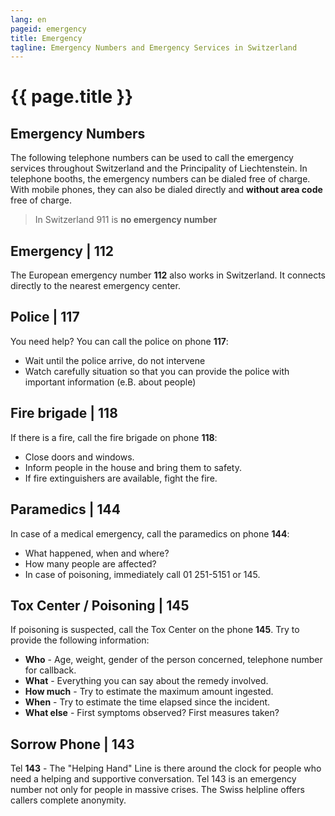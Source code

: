```yaml
---
lang: en
pageid: emergency
title: Emergency
tagline: Emergency Numbers and Emergency Services in Switzerland
---
```

# {{ page.title }}

## Emergency Numbers
The following telephone numbers can be used to call the emergency services throughout Switzerland and the Principality of Liechtenstein.
In telephone booths, the emergency numbers can be dialed free of charge.
With mobile phones, they can also be dialed directly and **without area code** free of charge.

> In Switzerland 911 is **no emergency number**

## Emergency | 112
The European emergency number **112** also works in Switzerland. 
It connects directly to the nearest emergency center.

## Police | 117
You need help? You can call the police on phone **117**:
- Wait until the police arrive, do not intervene
- Watch carefully situation so that you can provide the police with important information (e.B. about people)

## Fire brigade | 118
If there is a fire, call the fire brigade on phone **118**:
- Close doors and windows.
- Inform people in the house and bring them to safety.
- If fire extinguishers are available, fight the fire.

## Paramedics | 144
In case of a medical emergency, call the paramedics on phone **144**:
- What happened, when and where?
- How many people are affected?
- In case of poisoning, immediately call 01 251-5151 or 145.


## Tox Center / Poisoning | 145
If poisoning is suspected, call the Tox Center on the phone **145**.
Try to provide the following information:
- **Who** - Age, weight, gender of the person concerned, telephone number for callback.
- **What** - Everything you can say about the remedy involved.
- **How much** - Try to estimate the maximum amount ingested.
- **When** - Try to estimate the time elapsed since the incident.
- **What else** - First symptoms observed? First measures taken?

## Sorrow Phone | 143
Tel **143** - The "Helping Hand" Line is there around the clock for people who need a helping and supportive conversation. Tel 143 is an emergency number not only for people in massive crises. The Swiss helpline offers callers complete anonymity. 